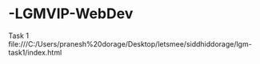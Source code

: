 # -LGMVIP-WebDev
Task 1
file:///C:/Users/pranesh%20dorage/Desktop/letsmee/siddhiddorage/lgm-task1/index.html
